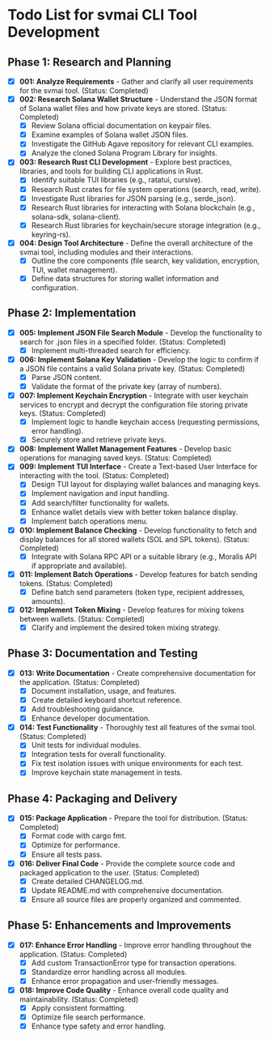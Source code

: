 # Todo List for svmai CLI Tool Development

## Phase 1: Research and Planning

- [x] **001: Analyze Requirements** - Gather and clarify all user requirements for the svmai tool. (Status: Completed)
- [x] **002: Research Solana Wallet Structure** - Understand the JSON format of Solana wallet files and how private keys are stored. (Status: Completed)
    - [x] Review Solana official documentation on keypair files.
    - [x] Examine examples of Solana wallet JSON files.
    - [x] Investigate the GitHub Agave repository for relevant CLI examples.
    - [x] Analyze the cloned Solana Program Library for insights.
- [x] **003: Research Rust CLI Development** - Explore best practices, libraries, and tools for building CLI applications in Rust.
    - [x] Identify suitable TUI libraries (e.g., ratatui, cursive).
    - [x] Research Rust crates for file system operations (search, read, write).
    - [x] Investigate Rust libraries for JSON parsing (e.g., serde_json).
    - [x] Research Rust libraries for interacting with Solana blockchain (e.g., solana-sdk, solana-client).
    - [x] Research Rust libraries for keychain/secure storage integration (e.g., keyring-rs).
- [x] **004: Design Tool Architecture** - Define the overall architecture of the svmai tool, including modules and their interactions.
    - [x] Outline the core components (file search, key validation, encryption, TUI, wallet management).
    - [x] Define data structures for storing wallet information and configuration.

## Phase 2: Implementation

- [x] **005: Implement JSON File Search Module** - Develop the functionality to search for .json files in a specified folder. (Status: Completed)
    - [x] Implement multi-threaded search for efficiency.
- [x] **006: Implement Solana Key Validation** - Develop the logic to confirm if a JSON file contains a valid Solana private key. (Status: Completed)
    - [x] Parse JSON content.
    - [x] Validate the format of the private key (array of numbers).
- [x] **007: Implement Keychain Encryption** - Integrate with user keychain services to encrypt and decrypt the configuration file storing private keys. (Status: Completed)
    - [x] Implement logic to handle keychain access (requesting permissions, error handling).
    - [x] Securely store and retrieve private keys.
- [x] **008: Implement Wallet Management Features** - Develop basic operations for managing saved keys. (Status: Completed)
- [x] **009: Implement TUI Interface** - Create a Text-based User Interface for interacting with the tool. (Status: Completed)
    - [x] Design TUI layout for displaying wallet balances and managing keys.
    - [x] Implement navigation and input handling.
    - [x] Add search/filter functionality for wallets.
    - [x] Enhance wallet details view with better token balance display.
    - [x] Implement batch operations menu.
- [x] **010: Implement Balance Checking** - Develop functionality to fetch and display balances for all stored wallets (SOL and SPL tokens). (Status: Completed)
    - [x] Integrate with Solana RPC API or a suitable library (e.g., Moralis API if appropriate and available).
- [x] **011: Implement Batch Operations** - Develop features for batch sending tokens. (Status: Completed)
    - [x] Define batch send parameters (token type, recipient addresses, amounts).
- [x] **012: Implement Token Mixing** - Develop features for mixing tokens between wallets. (Status: Completed)
    - [x] Clarify and implement the desired token mixing strategy.

## Phase 3: Documentation and Testing
- [x] **013: Write Documentation** - Create comprehensive documentation for the application. (Status: Completed)
    - [x] Document installation, usage, and features.
    - [x] Create detailed keyboard shortcut reference.
    - [x] Add troubleshooting guidance.
    - [x] Enhance developer documentation.
- [x] **014: Test Functionality** - Thoroughly test all features of the svmai tool. (Status: Completed)
    - [x] Unit tests for individual modules.
    - [x] Integration tests for overall functionality.
    - [x] Fix test isolation issues with unique environments for each test.
    - [x] Improve keychain state management in tests.

## Phase 4: Packaging and Delivery

- [x] **015: Package Application** - Prepare the tool for distribution. (Status: Completed)
    - [x] Format code with cargo fmt.
    - [x] Optimize for performance.
    - [x] Ensure all tests pass.
- [x] **016: Deliver Final Code** - Provide the complete source code and packaged application to the user. (Status: Completed)
    - [x] Create detailed CHANGELOG.md.
    - [x] Update README.md with comprehensive documentation.
    - [x] Ensure all source files are properly organized and commented.

## Phase 5: Enhancements and Improvements

- [x] **017: Enhance Error Handling** - Improve error handling throughout the application. (Status: Completed)
    - [x] Add custom TransactionError type for transaction operations.
    - [x] Standardize error handling across all modules.
    - [x] Enhance error propagation and user-friendly messages.
- [x] **018: Improve Code Quality** - Enhance overall code quality and maintainability. (Status: Completed)
    - [x] Apply consistent formatting.
    - [x] Optimize file search performance.
    - [x] Enhance type safety and error handling.
